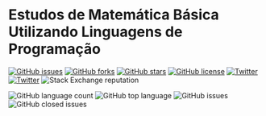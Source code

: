 # Estudos de Matemática Básica Utilizando Linguagens de Programação


[![GitHub issues](https://img.shields.io/github/issues/GustavoAdolfo/matematica)](https://github.com/GustavoAdolfo/matematica/issues)
[![GitHub forks](https://img.shields.io/github/forks/GustavoAdolfo/matematica)](https://github.com/GustavoAdolfo/matematica/network)
[![GitHub stars](https://img.shields.io/github/stars/GustavoAdolfo/matematica)](https://github.com/GustavoAdolfo/matematica/stargazers)
[![GitHub license](https://img.shields.io/github/license/GustavoAdolfo/matematica)](https://github.com/GustavoAdolfo/matematica/blob/develop/LICENSE)
[![Twitter](https://img.shields.io/twitter/url?style=social&url=https%3A%2F%2Ftwitter.com%2FGu57av0Ad01f0)](https://twitter.com/intent/tweet?text=Wow:&url=https%3A%2F%2Fgithub.com%2FGustavoAdolfo%2Fmatematica)
[![Twitter](https://img.shields.io/twitter/url?label=LinkedIn&logo=LinkedIn&style=social&url=https%3A%2F%2Fwww.linkedin.com%2Fin%2Fgustavoadolfoas%2F)](https://twitter.com/intent/tweet?text=Wow:&url=https%3A%2F%2Fgithub.com%2FGustavoAdolfo%2Fmatematica)
![Stack Exchange reputation](https://img.shields.io/stackexchange/stackoverflow/r/2417587)

![GitHub language count](https://img.shields.io/github/languages/count/GustavoAdolfo/matematica)
![GitHub top language](https://img.shields.io/github/languages/top/GustavoAdolfo/matematica)
![GitHub issues](https://img.shields.io/github/issues/GustavoAdolfo/matematica)
![GitHub closed issues](https://img.shields.io/github/issues-closed-raw/GustavoAdolfo/matematica)
